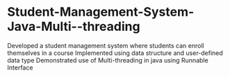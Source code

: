 # Student-Management-System-Java-Multi--threading
Developed a student management system where students can enroll
themselves in a course
Implemented using data structure and user-defined data type Demonstrated use of Multi-threading in java using Runnable Interface
